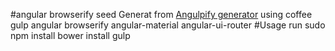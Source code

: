 #angular browserify seed
Generat from <a href="https://github.com/jgoux/generator-angulpify" target="_blank">Angulpify generator</a>
using coffee gulp angular browserify angular-material angular-ui-router
#Usage
run 
sudo npm install
bower install
gulp
